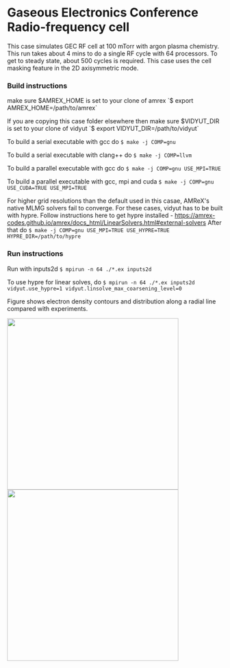 # Gaseous Electronics Conference Radio-frequency cell

This case simulates GEC RF cell at 100 mTorr with argon 
plasma chemistry. This run takes about 4 mins to do
a single RF cycle with 64 processors. To get to steady state, 
about 500 cycles is required. This case uses the
cell masking feature in the 2D axisymmetric mode.

### Build instructions

make sure $AMREX_HOME is set to your clone of amrex
`$ export AMREX_HOME=/path/to/amrex`

If you are copying this case folder elsewhere then
make sure $VIDYUT_DIR is set to your clone of vidyut
`$ export VIDYUT_DIR=/path/to/vidyut`

To build a serial executable with gcc do
`$ make -j COMP=gnu`

To build a serial executable with clang++ do
`$ make -j COMP=llvm`

To build a parallel executable with gcc do
`$ make -j COMP=gnu USE_MPI=TRUE`

To build a parallel executable with gcc, mpi and cuda
`$ make -j COMP=gnu USE_CUDA=TRUE USE_MPI=TRUE`

For higher grid resolutions than the default used in this casae, 
AMReX's native MLMG solvers fail to converge. 
For these cases, vidyut has to be built with hypre.
Follow instructions here to get hypre installed - https://amrex-codes.github.io/amrex/docs_html/LinearSolvers.html#external-solvers
After that do
`$ make -j COMP=gnu USE_MPI=TRUE USE_HYPRE=TRUE HYPRE_DIR=/path/to/hypre`

### Run instructions

Run with inputs2d 
`$ mpirun -n 64 ./*.ex inputs2d`

To use hypre for linear solves, do
`$ mpirun -n 64 ./*.ex inputs2d vidyut.use_hypre=1 vidyut.linsolve_max_coarsening_level=0`

Figure shows electron density contours and distribution along a radial line compared with experiments.

<img src="https://github.com/user-attachments/assets/d676a3f8-8fdd-4301-9390-e65ce8fd7af9" width=400>
<img src="https://github.com/user-attachments/assets/967a3a0d-b90c-4a99-be85-3df1b6da5919" width=400>

